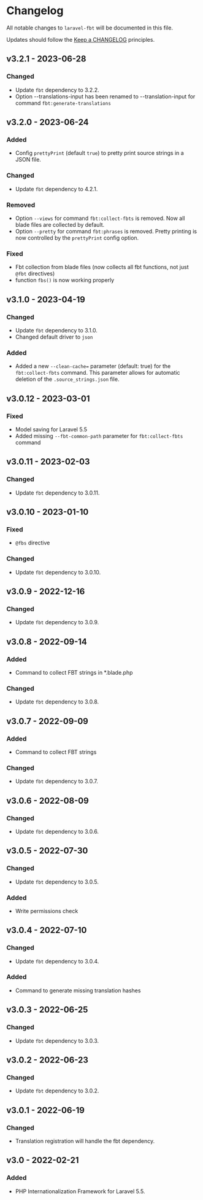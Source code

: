# Changelog

All notable changes to `laravel-fbt` will be documented in this file.

Updates should follow the [Keep a CHANGELOG](http://keepachangelog.com/) principles.

## v3.2.1 - 2023-06-28
### Changed
- Update `fbt` dependency to 3.2.2.
- Option --translations-input has been renamed to --translation-input for command `fbt:generate-translations`

## v3.2.0 - 2023-06-24
### Added
- Config `prettyPrint` (default `true`) to pretty print source strings in a JSON file.

### Changed
- Update `fbt` dependency to 4.2.1.

### Removed
- Option `--views` for command `fbt:collect-fbts` is removed. Now all blade files are collected by default.
- Option `--pretty` for command `fbt:phrases` is removed. Pretty printing is now controlled by the `prettyPrint` config option.

### Fixed
- Fbt collection from blade files (now collects all fbt functions, not just `@fbt` directives)
- function `fbs()` is now working properly

## v3.1.0 - 2023-04-19
### Changed
- Update `fbt` dependency to 3.1.0.
- Changed default driver to `json`

### Added
- Added a new `--clean-cache=` parameter (default: true) for the `fbt:collect-fbts` command. This parameter allows for automatic deletion of the `.source_strings.json` file.

## v3.0.12 - 2023-03-01

### Fixed
- Model saving for Laravel 5.5
- Added missing `--fbt-common-path` parameter for `fbt:collect-fbts` command

## v3.0.11 - 2023-02-03

### Changed
- Update `fbt` dependency to 3.0.11.

## v3.0.10 - 2023-01-10

### Fixed
- `@fbs` directive

### Changed
- Update `fbt` dependency to 3.0.10.

## v3.0.9 - 2022-12-16

### Changed
- Update `fbt` dependency to 3.0.9.

## v3.0.8 - 2022-09-14

### Added
- Command to collect FBT strings in \*.blade.php

### Changed
- Update `fbt` dependency to 3.0.8.

## v3.0.7 - 2022-09-09

### Added
- Command to collect FBT strings

### Changed
- Update `fbt` dependency to 3.0.7.

## v3.0.6 - 2022-08-09

### Changed
- Update `fbt` dependency to 3.0.6.

## v3.0.5 - 2022-07-30

### Changed
- Update `fbt` dependency to 3.0.5.

### Added
- Write permissions check

## v3.0.4 - 2022-07-10

### Changed
- Update `fbt` dependency to 3.0.4.

### Added
- Command to generate missing translation hashes

## v3.0.3 - 2022-06-25

### Changed
- Update `fbt` dependency to 3.0.3.

## v3.0.2 - 2022-06-23

### Changed
- Update `fbt` dependency to 3.0.2.

## v3.0.1 - 2022-06-19

### Changed
- Translation registration will handle the fbt dependency.

## v3.0 - 2022-02-21

### Added
- PHP Internationalization Framework for Laravel 5.5.

